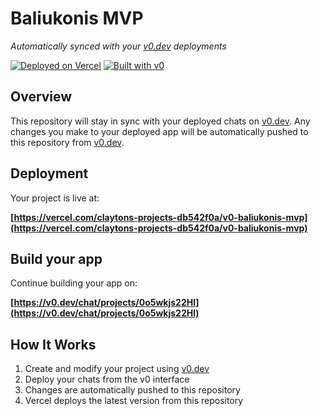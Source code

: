 # Baliukonis MVP

*Automatically synced with your [v0.dev](https://v0.dev) deployments*

[![Deployed on Vercel](https://img.shields.io/badge/Deployed%20on-Vercel-black?style=for-the-badge&logo=vercel)](https://vercel.com/claytons-projects-db542f0a/v0-baliukonis-mvp)
[![Built with v0](https://img.shields.io/badge/Built%20with-v0.dev-black?style=for-the-badge)](https://v0.dev/chat/projects/0o5wkjs22Hl)

## Overview

This repository will stay in sync with your deployed chats on [v0.dev](https://v0.dev).
Any changes you make to your deployed app will be automatically pushed to this repository from [v0.dev](https://v0.dev).

## Deployment

Your project is live at:

**[https://vercel.com/claytons-projects-db542f0a/v0-baliukonis-mvp](https://vercel.com/claytons-projects-db542f0a/v0-baliukonis-mvp)**

## Build your app

Continue building your app on:

**[https://v0.dev/chat/projects/0o5wkjs22Hl](https://v0.dev/chat/projects/0o5wkjs22Hl)**

## How It Works

1. Create and modify your project using [v0.dev](https://v0.dev)
2. Deploy your chats from the v0 interface
3. Changes are automatically pushed to this repository
4. Vercel deploys the latest version from this repository